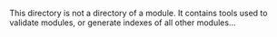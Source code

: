 This directory is not a directory of a module.
It contains tools used to validate modules, or generate indexes of all other modules...
